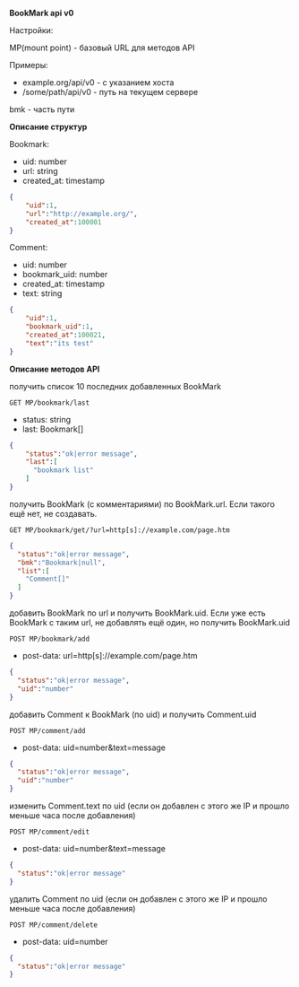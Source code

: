 **BookMark api v0**

Настройки:

MP(mount point) - базовый URL для методов API

Примеры:
* example.org/api/v0 - с указанием хоста
* /some/path/api/v0 - путь на текущем сервере

bmk - часть пути

**Описание структур**

Bookmark:
* uid: number
* url: string
* created_at: timestamp
```json
{
    "uid":1,
    "url":"http://example.org/",
    "created_at":100001
}
```
Comment:
* uid: number
* bookmark_uid: number
* created_at: timestamp
* text: string
```json
{
    "uid":1,
    "bookmark_uid":1,
    "created_at":100021,
    "text":"its test"
}
```

**Описание методов API**

получить список 10 последних добавленных BookMark

`GET MP/bookmark/last`
* status: string
* last: Bookmark[]
```json
{
    "status":"ok|error message",
    "last":[
      "bookmark list"
    ]
}
```
получить BookMark (с комментариями) по BookMark.url. Если такого ещё нет, не создавать.

`GET MP/bookmark/get/?url=http[s]://example.com/page.htm`
```json
{
  "status":"ok|error message",
  "bmk":"Bookmark|null",
  "list":[
    "Comment[]"
  ]
}
```

добавить BookMark по url и получить BookMark.uid. Если уже есть BookMark с таким url,
не добавлять ещё один, но получить BookMark.uid

`POST MP/bookmark/add`
* post-data: url=http[s]://example.com/page.htm
```json
{
  "status":"ok|error message",
  "uid":"number"
}
```
добавить Comment к BookMark (по uid) и получить Comment.uid

`POST MP/comment/add`
* post-data: uid=number&text=message
```json
{
  "status":"ok|error message",
  "uid":"number"
}
```
изменить Comment.text по uid (если он добавлен с этого же IP и прошло меньше часа после добавления)

`POST MP/comment/edit`
* post-data: uid=number&text=message
```json
{
  "status":"ok|error message"
}
```
удалить Comment по uid (если он добавлен с этого же IP и прошло меньше часа после добавления)

`POST MP/comment/delete`
* post-data: uid=number
```json
{
  "status":"ok|error message"
}
```